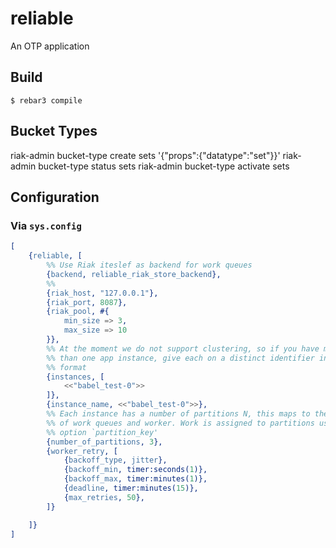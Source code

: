 # reliable

An OTP application

## Build

    $ rebar3 compile

## Bucket Types

riak-admin bucket-type create sets '{"props":{"datatype":"set"}}'
riak-admin bucket-type status sets
riak-admin bucket-type activate sets

## Configuration

### Via `sys.config`

```erlang
[
    {reliable, [
        %% Use Riak iteslef as backend for work queues
        {backend, reliable_riak_store_backend},
        %%
        {riak_host, "127.0.0.1"},
        {riak_port, 8087},
        {riak_pool, #{
            min_size => 3,
            max_size => 10
        }},
        %% At the moment we do not support clustering, so if you have more
        %% than one app instance, give each on a distinct identifier in binary
        %% format
        {instances, [
            <<"babel_test-0">>
        ]},
        {instance_name, <<"babel_test-0">>},
        %% Each instance has a number of partitions N, this maps to the number
        %% of work queues and worker. Work is assigned to partitions using the
        %% option `partition_key'
        {number_of_partitions, 3},
        {worker_retry, [
            {backoff_type, jitter},
            {backoff_min, timer:seconds(1)},
            {backoff_max, timer:minutes(1)},
            {deadline, timer:minutes(15)},
            {max_retries, 50},
        ]}

    ]}
]
```

